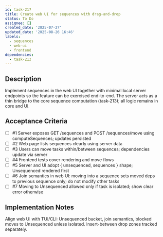 ```yaml
---
id: task-217
title: Create web UI for sequences with drag-and-drop
status: To Do
assignee: []
created_date: '2025-07-27'
updated_date: '2025-08-26 16:46'
labels:
  - sequences
  - web-ui
  - frontend
dependencies:
  - task-213
---
```


## Description

Implement sequences in the web UI together with minimal local server endpoints so the feature can be exercised end-to-end. The server acts as a thin bridge to the core sequence computation (task-213); all logic remains in core and UI.

## Acceptance Criteria
<!-- AC:BEGIN -->
- [ ] #1 Server exposes GET /sequences and POST /sequences/move using computeSequences; updates persisted
- [ ] #2 Web page lists sequences clearly using server data
- [ ] #3 Users can move tasks within/between sequences; dependencies update via server
- [ ] #4 Frontend tests cover rendering and move flows
- [ ] #5 Server and UI adopt { unsequenced, sequences } shape; Unsequenced rendered first
- [ ] #6 Join semantics in web UI: moving into a sequence sets moved deps to previous sequence only; do not modify other tasks
- [ ] #7 Moving to Unsequenced allowed only if task is isolated; show clear error otherwise
<!-- AC:END -->

## Implementation Notes

Align web UI with TUI/CLI: Unsequenced bucket, join semantics, blocked moves to Unsequenced unless isolated. Insert-between drop zones tracked separately.
